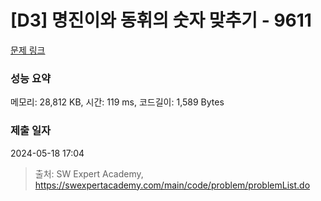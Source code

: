 # [D3] 명진이와 동휘의 숫자 맞추기 - 9611 

[문제 링크](https://swexpertacademy.com/main/code/problem/problemDetail.do?contestProbId=AXBbOcTav0QDFAVg) 

### 성능 요약

메모리: 28,812 KB, 시간: 119 ms, 코드길이: 1,589 Bytes

### 제출 일자

2024-05-18 17:04



> 출처: SW Expert Academy, https://swexpertacademy.com/main/code/problem/problemList.do